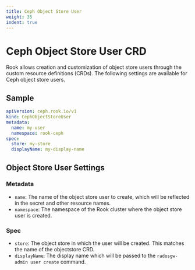 ```yaml
---
title: Ceph Object Store User
weight: 35
indent: true
---
```


# Ceph Object Store User CRD

Rook allows creation and customization of object store users through the custom resource definitions (CRDs). The following settings are available
for Ceph object store users.

## Sample

```yaml
apiVersion: ceph.rook.io/v1
kind: CephObjectStoreUser
metadata:
  name: my-user
  namespace: rook-ceph
spec:
  store: my-store
  displayName: my-display-name
```

## Object Store User Settings

### Metadata

- `name`: The name of the object store user to create, which will be reflected in the secret and other resource names.
- `namespace`: The namespace of the Rook cluster where the object store user is created.

### Spec

- `store`: The object store in which the user will be created. This matches the name of the objectstore CRD.
- `displayName`: The display name which will be passed to the `radosgw-admin user create` command.
